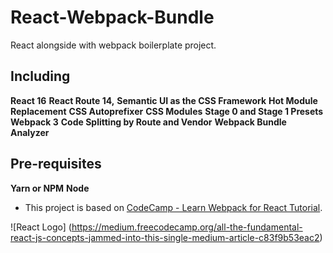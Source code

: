 # React-Webpack-Bundle
React alongside with webpack boilerplate project.

## Including
**React 16** 
**React Route 14,**
**Semantic UI as the CSS Framework**
**Hot Module Replacement**
**CSS Autoprefixer**
**CSS Modules**
**Stage 0 and Stage 1 Presets**
**Webpack 3**
**Code Splitting by Route and Vendor**
**Webpack Bundle Analyzer**

## Pre-requisites
**Yarn or NPM**
**Node**

* This project is based on [CodeCamp - Learn Webpack for React Tutorial](https://medium.freecodecamp.org/learn-webpack-for-react-a36d4cac5060).

![React Logo]
(https://medium.freecodecamp.org/all-the-fundamental-react-js-concepts-jammed-into-this-single-medium-article-c83f9b53eac2)
